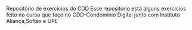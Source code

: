 Repositório de exercícios do CDD
Esse repositorio está alguns exercicios feito no curso que faço no CDD-Condominio Digital junto com Instituto Aliança,Softex e  UPE
